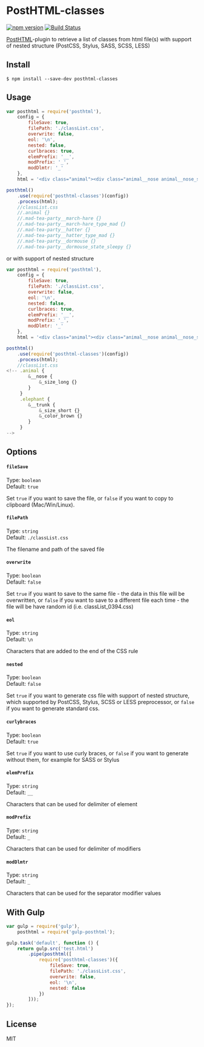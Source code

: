 # PostHTML-classes
[![npm version](https://badge.fury.io/js/posthtml-classes.svg)](http://badge.fury.io/js/posthtml-classes)
[![Build Status](https://travis-ci.org/rajdee/posthtml-classes.svg?branch=master)](https://travis-ci.org/rajdee/posthtml-classes?branch=master)

[PostHTML](https://github.com/posthtml/posthtml)-plugin to retrieve a list of classes from html file(s) with support of nested structure (PostCSS, Stylus, SASS, SCSS, LESS)

## Install

```
$ npm install --save-dev posthtml-classes
```


## Usage

```javascript
var posthtml = require('posthtml'),
    config = {
        fileSave: true,
        filePath: './classList.css',
        overwrite: false,
        eol: '\n',
        nested: false,
        curlbraces: true,
        elemPrefix: '__',
        modPrefix: '_',
        modDlmtr: '_'
    },
    html = '<div class="animal"><div class="animal__nose animal__nose_size_long elephant__trunk elephant__trunk_size_short elephant__trunk_color_brown">Nose</div></div>';

posthtml()
    .use(require('posthtml-classes')(config))
    .process(html);
    //classList.css
    //.animal {}
    //.mad-tea-party__march-hare {}
    //.mad-tea-party__march-hare_type_mad {}
    //.mad-tea-party__hatter {}
    //.mad-tea-party__hatter_type_mad {}
    //.mad-tea-party__dormouse {}
    //.mad-tea-party__dormouse_state_sleepy {}
```

or with support of nested structure

```javascript
var posthtml = require('posthtml'),
    config = {
        fileSave: true,
        filePath: './classList.css',
        overwrite: false,
        eol: '\n',
        nested: false,
        curlbraces: true,
        elemPrefix: '__',
        modPrefix: '_',
        modDlmtr: '_'
    },
    html = '<div class="animal"><div class="animal__nose animal__nose_size_long elephant__trunk elephant__trunk_size_short elephant__trunk_color_brown">Nose</div></div>';

posthtml()
    .use(require('posthtml-classes')(config))
    .process(html);
    //classList.css
<!-- .animal {
        &__nose {
            &_size_long {}
        }
     }
     .elephant {
        &__trunk {
            &_size_short {}
            &_color_brown {}
        }
     }
-->
```


## Options

#### `fileSave`

Type: `boolean`  
Default: `true`

Set `true` if you want to save the file, or `false` if you want to copy to clipboard (Mac/Win/Linux).

#### `filePath`

Type: `string`  
Default: `./classList.css`

The filename and path of the saved file

#### `overwrite`

Type: `boolean`  
Default: `false`

Set `true` if you want to save to the same file - the data in this file will be overwritten, or `false` if you want to save to a different file each time - the file will be have random id (i.e. classList_0394.css)

#### `eol`

Type: `string`  
Default: `\n`

Characters that are added to the end of the CSS rule

#### `nested`

Type: `boolean`  
Default: `false`

Set `true` if you want to generate css file with support of nested structure, which supported by PostCSS, Stylus, SCSS or LESS preprocessor, or `false` if you want to generate standard css.

#### `curlybraces`

Type: `boolean`  
Default: `true`

Set `true` if you want to use curly braces, or `false` if you want to generate without them, for example for SASS or Stylus

#### `elemPrefix`

Type: `string`  
Default: `__`

Characters that can be used for delimiter of element

#### `modPrefix`

Type: `string`  
Default: `_`

Characters that can be used for delimiter of modifiers

#### `modDlmtr`

Type: `string`  
Default: `_`

Characters that can be used for the separator modifier values



## With Gulp

```javascript
var gulp = require('gulp'),
    posthtml = require('gulp-posthtml');

gulp.task('default', function () {
    return gulp.src('test.html')
        .pipe(posthtml([
            require('posthtml-classes')({
                fileSave: true,
                filePath: './classList.css',
                overwrite: false,
                eol: '\n',
                nested: false
            })
        ]));
});
```


## License

MIT
